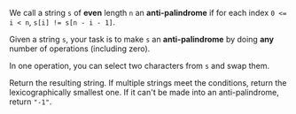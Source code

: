 We call a string `s` of **even** length `n` an **anti-palindrome** if for each index `0 <= i < n`, `s[i] != s[n - i - 1]`.

Given a string `s`, your task is to make `s` an **anti-palindrome** by doing **any** number of operations (including zero).

In one operation, you can select two characters from `s` and swap them.

Return the resulting string. If multiple strings meet the conditions, return the lexicographically smallest one. If it can't be made into an anti-palindrome, return `"-1"`.